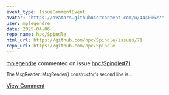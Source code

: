 ```yaml
---
event_type: IssueCommentEvent
avatar: "https://avatars.githubusercontent.com/u/4440062?"
user: mplegendre
date: 2025-04-06
repo_name: hpc/Spindle
html_url: https://github.com/hpc/Spindle/issues/71
repo_url: https://github.com/hpc/Spindle
---
```


<a href='https://github.com/mplegendre' target='_blank'>mplegendre</a> commented on issue <a href='https://github.com/hpc/Spindle/issues/71' target='_blank'>hpc/Spindle#71</a>.

<small>The MsgReader::MsgReader() constructor's second line is:...</small>

<a href='https://github.com/hpc/Spindle/issues/71' target='_blank'>View Comment</a>